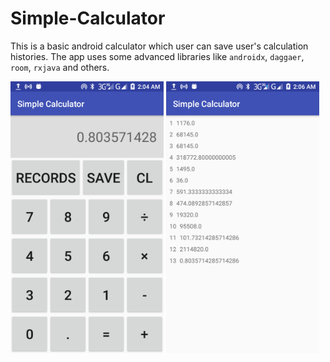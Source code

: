 # Simple-Calculator
This is a basic android calculator which user can save user's calculation histories. 
The app uses some advanced libraries like `androidx`, `daggaer`, `room`, `rxjava` and others.

<img src="Screenshot_01.png" width="245"> <img src="Screenshot_02.png" width="245">
